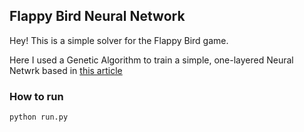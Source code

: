 ## Flappy Bird Neural Network

Hey! This is a simple solver for the Flappy Bird game.

Here I used a Genetic Algorithm to train a simple, one-layered Neural Netwrk based in [this article](https://www.askforgametask.com/tutorial/machine-learning-algorithm-flappy-bird/)

### How to run

```bash
python run.py
```
